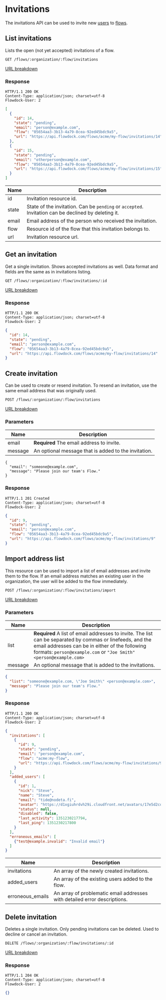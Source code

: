 # Invitations

The invitations API can be used to invite new [users](Users) to [flows](Flows).

## List invitations
Lists the open (not yet accepted) invitations of a flow.

```
GET /flows/:organization/:flow/invitations
```
[URL breakdown](rest#/url-breakdown)

### Response
```
HTTP/1.1 200 OK
Content-Type: application/json; charset=utf-8
Flowdock-User: 2
```
```json
[
  {
    "id": 14,
    "state": "pending",
    "email": "person@example.com",
    "flow": "05654aa3-3b13-4a79-8cea-92ed45bdc9a5",
    "url": "https://api.flowdock.com/flows/acme/my-flow/invitations/14"
  },
  {
    "id": 15,
    "state": "pending",
    "email": "otherperson@example.com",
    "flow": "05654aa3-3b13-4a79-8cea-92ed45bdc9a5",
    "url": "https://api.flowdock.com/flows/acme/my-flow/invitations/15"
  }
]
```
| Name          | Description  |
| ------------- | ------------ |
| id | Invitation resource id. |
| state | State of the invitation. Can be `pending` or `accepted`. Invitation can be declined by deleting it. |
| email | Email address of the person who received the invitation. |
| flow | Resource id of the flow that this invitation belongs to. |
| url | Invitation resource url. |

## Get an invitation

Get a single invitation. Shows accepted invitations as well. Data format and fields are the same as in invitations listing.

```
GET /flows/:organization/:flow/invitations/:id
```
[URL breakdown](rest#/url-breakdown)

### Response
```
HTTP/1.1 200 OK
Content-Type: application/json; charset=utf-8
Flowdock-User: 2
```
```json
{
  "id": 14,
  "state": "pending",
  "email": "person@example.com",
  "flow": "05654aa3-3b13-4a79-8cea-92ed45bdc9a5",
  "url": "https://api.flowdock.com/flows/acme/my-flow/invitations/14"
}
```

## Create invitation

Can be used to create or resend invitation. To resend an invitation, use the same email address that was originally used.

```
POST /flows/:organization/:flow/invitations
```
[URL breakdown](rest#/url-breakdown)

### Parameters

| Name          | Description  |
| ------------- | ------------ |
| email | **Required** The email address to invite. |
| message | An optional message that is added to the invitation. |

```
{
  "email": "someone@example.com",
  "message": "Please join our team's Flow."
}
```

### Response
```
HTTP/1.1 201 Created
Content-Type: application/json; charset=utf-8
Flowdock-User: 2
```
```json
{
  "id": 9,
  "state": "pending",
  "email": "person@example.com",
  "flow": "05654aa3-3b13-4a79-8cea-92ed45bdc9a5",
  "url": "https://api.flowdock.com/flows/acme/my-flow/invitations/9"
}
```

## Import address list

This resource can be used to import a list of email addresses and invite them to the flow. If an email address matches an existing user in the organization, the user will be added to the flow immediately.

```
POST /flows/:organization/:flow/invitations/import
```
[URL breakdown](rest#/url-breakdown)

### Parameters

| Name          | Description  |
| ------------- | ------------ |
| list | **Required** A list of email addresses to invite. The list can be separated by commas or linefeeds, and the email addresses can be in either of the following formats: `person@example.com` or `"Joe Smith" <person@example.com>` |
| message | An optional message that is added to the invitations. |

```json
{
  "list": "someone@example.com, \"Joe Smith\" <person@example.com>",
  "message": "Please join our team's Flow."
}
```

### Response
```
HTTP/1.1 200 OK
Content-Type: application/json; charset=utf-8
Flowdock-User: 2
```
```json
{
  "invitations": [
    {
      "id": 9,
      "state": "pending",
      "email": "person@example.com",
      "flow": "acme:my-flow",
      "url": "https://api.flowdock.com/flows/acme/my-flow/invitations/9"
    }
  ],
  "added_users": [
    {
      "id": 1,
      "nick": "Steve",
      "name": "Steve",
      "email": "tide@nodeta.fi",
      "avatar": "https://d1xgiuhrdvh29i.cloudfront.net/avatars/17e5d2cd009f410f75e9eb39f1b54d1c/",
      "status": null,
      "disabled": false,
      "last_activity": 1351230217794,
      "last_ping": 1351230217800
    }
  ],
  "erroneous_emails": [
    {"test@example.invalid": "Invalid email"}
  ]
}
```
| Name          | Description  |
| ------------- | ------------ |
| invitations | An array of the newly created invitations. |
| added_users | An array of the existing users added to the flow. |
| erroneous_emails | An array of problematic email addresses with detailed error descriptions. |


## Delete invitation

Deletes a single invitation. Only pending invitations can be deleted. Used to decline or cancel an invitation.

```
DELETE /flows/:organization/:flow/invitations/:id
```
[URL breakdown](rest#/url-breakdown)

### Response
```
HTTP/1.1 204 OK
Content-Type: application/json; charset=utf-8
Flowdock-User: 2
```
```json
{}
```
